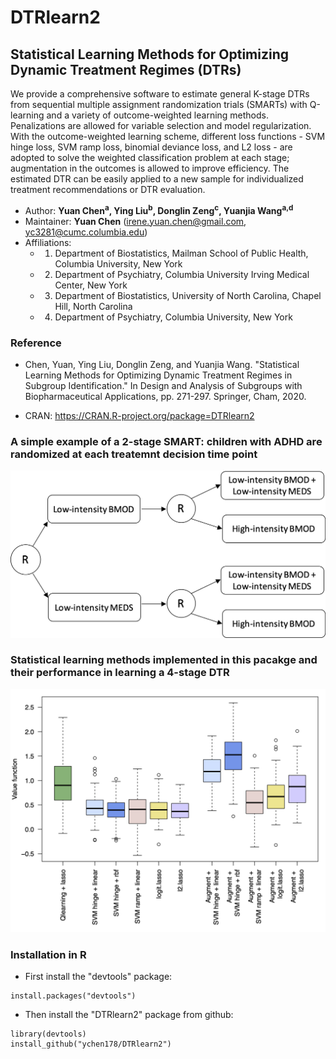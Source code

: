 # DTRlearn2

## Statistical Learning Methods for Optimizing Dynamic Treatment Regimes (DTRs)

We provide a comprehensive software to estimate general K-stage DTRs from sequential multiple assignment randomization trials (SMARTs) with Q-learning and a variety of outcome-weighted learning methods. Penalizations are allowed for variable selection and model regularization. With the outcome-weighted learning scheme, different loss functions - SVM hinge loss, SVM ramp loss, binomial deviance loss, and L2 loss - are adopted to solve the weighted classification problem at each stage; augmentation in the outcomes is allowed to improve efficiency. The estimated DTR can be easily applied to a new sample for individualized treatment recommendations or DTR evaluation.

- Author: **Yuan Chen<sup>a</sup>, Ying Liu<sup>b</sup>, Donglin Zeng<sup>c</sup>, Yuanjia Wang<sup>a,d</sup>**
- Maintainer: **Yuan Chen** (<irene.yuan.chen@gmail.com>, <yc3281@cumc.columbia.edu>)
- Affiliations: 
  + 1. Department of Biostatistics, Mailman School of Public Health, Columbia University, New York
  + 2. Department of Psychiatry, Columbia University Irving Medical Center, New York
  + 3. Department of Biostatistics, University of North Carolina, Chapel Hill, North Carolina
  + 4. Department of Psychiatry, Columbia University, New York

### Reference
- Chen, Yuan, Ying Liu, Donglin Zeng, and Yuanjia Wang. "Statistical Learning Methods for Optimizing Dynamic Treatment Regimes in Subgroup Identification." In Design and Analysis of Subgroups with Biopharmaceutical Applications, pp. 271-297. Springer, Cham, 2020.

- CRAN: https://CRAN.R-project.org/package=DTRlearn2



### A simple example of a 2-stage SMART: children with ADHD are randomized at each treatemnt decision time point
<p align="center">
<img src="https://github.com/ychen178/DTRlearn2/blob/master/adhd_diagram2.png" width="600">
</p>

### Statistical learning methods implemented in this pacakge and their performance in learning a 4-stage DTR
<p align="center">
<img src="https://github.com/ychen178/DTRlearn2/blob/master/boxplot2_sim42.png" width="750">
</p>


### Installation in R
- First install the "devtools" package:
```
install.packages("devtools")
```

- Then install the "DTRlearn2" package from github:
```
library(devtools)
install_github("ychen178/DTRlearn2")
```

